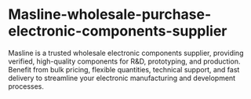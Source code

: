 # Masline-wholesale-purchase-electronic-components-supplier
Masline is a trusted wholesale electronic components supplier, providing verified, high-quality components for R&amp;D, prototyping, and production. Benefit from bulk pricing, flexible quantities, technical support, and fast delivery to streamline your electronic manufacturing and development processes.
